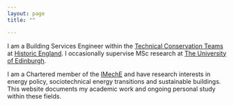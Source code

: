 ```yaml
---
layout: page
title: ""

---
```


I am a Building Services Engineer within the [Technical Conservation Teams](https://historicengland.org.uk/services-skills/our-planning-services/charter/our-technical-conservation-expertise/) at [Historic England](https://historicengland.org.uk). I occasionally supervise MSc research at [The University of Edinburgh](https://www.eng.ed.ac.uk).

I am a Chartered member of the [IMechE](https://www.imeche.org) and have research interests in energy policy, sociotechnical energy transitions and sustainable buildings. This website documents my academic work and ongoing personal study within these fields. 

